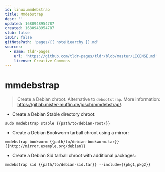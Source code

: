 ```yaml
---
id: linux.mmdebstrap
title: Mmdebstrap
desc: ''
updated: 1680948954787
created: 1680948954787
stub: false
isDir: false
gitNotePath: 'pages/{{ noteHiearchy }}.md'
sources:
  - name: tldr-pages
    url: 'https://github.com/tldr-pages/tldr/blob/master/LICENSE.md'
    license: Creative Commons
---
```

# mmdebstrap

> Create a Debian chroot.
> Alternative to `debootstrap`.
> More information: <https://gitlab.mister-muffin.de/josch/mmdebstrap/>.

- Create a Debian Stable directory chroot:

`sudo mmdebstrap stable {{path/to/debian-root/}}`

- Create a Debian Bookworm tarball chroot using a mirror:

`mmdebstrap bookworm {{path/to/debian-bookworm.tar}} {{http://mirror.example.org/debian}}`

- Create a Debian Sid tarball chroot with additional packages:

`mmdebstrap sid {{path/to/debian-sid.tar}} --include={{pkg1,pkg2}}`

